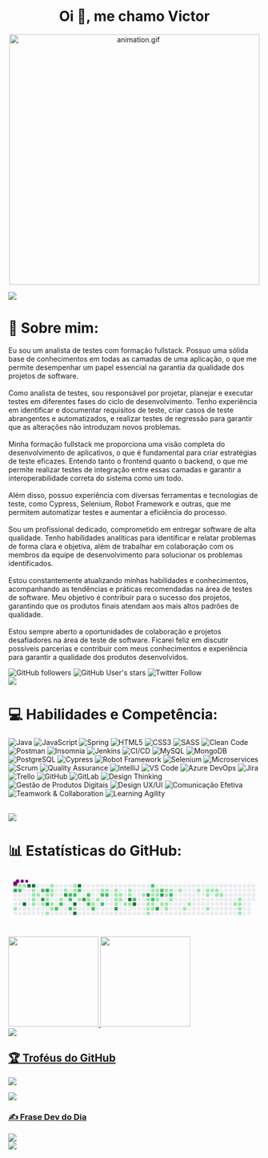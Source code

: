 <h1 align="center">Oi 👋, me chamo Victor</h1>
<p align="center"><img src="animation.gif" width="500" alt="animation.gif"></p>
<img src="https://user-images.githubusercontent.com/73097560/115834477-dbab4500-a447-11eb-908a-139a6edaec5c.gif">             

# 💫 Sobre mim:
Eu sou um analista de testes com formação fullstack. Possuo uma sólida base de conhecimentos em todas as camadas de uma aplicação, o que me permite desempenhar um papel essencial na garantia da qualidade dos projetos de software.
<br><br>
Como analista de testes, sou responsável por projetar, planejar e executar testes em diferentes fases do ciclo de desenvolvimento. Tenho experiência em identificar e documentar requisitos de teste, criar casos de teste abrangentes e automatizados, e realizar testes de regressão para garantir que as alterações não introduzam novos problemas.
<br><br>
Minha formação fullstack me proporciona uma visão completa do desenvolvimento de aplicativos, o que é fundamental para criar estratégias de teste eficazes. Entendo tanto o frontend quanto o backend, o que me permite realizar testes de integração entre essas camadas e garantir a interoperabilidade correta do sistema como um todo.
<br><br>
Além disso, possuo experiência com diversas ferramentas e tecnologias de teste, como Cypress, Selenium, Robot Framework e outras, que me permitem automatizar testes e aumentar a eficiência do processo.
<br><br>
Sou um profissional dedicado, comprometido em entregar software de alta qualidade. Tenho habilidades analíticas para identificar e relatar problemas de forma clara e objetiva, além de trabalhar em colaboração com os membros da equipe de desenvolvimento para solucionar os problemas identificados.
<br><br>
Estou constantemente atualizando minhas habilidades e conhecimentos, acompanhando as tendências e práticas recomendadas na área de testes de software. Meu objetivo é contribuir para o sucesso dos projetos, garantindo que os produtos finais atendam aos mais altos padrões de qualidade.
<br><br>
Estou sempre aberto a oportunidades de colaboração e projetos desafiadores na área de teste de software. Ficarei feliz em discutir possíveis parcerias e contribuir com meus conhecimentos e experiência para garantir a qualidade dos produtos desenvolvidos.

<div>
  <img alt="GitHub followers" src="https://img.shields.io/github/followers/leaovictor">
  <img alt="GitHub User's stars" src="https://img.shields.io/github/stars/leaovictor">
  <img alt="Twitter Follow" src="https://img.shields.io/twitter/follow/victorleaoreal">
</div>




<img src="https://user-images.githubusercontent.com/73097560/115834477-dbab4500-a447-11eb-908a-139a6edaec5c.gif">

# 💻 Habilidades e Competência:
![Java](https://img.shields.io/badge/Java-Programming_Language-007396.svg?style=for-the-badge&logo=java&logoColor=white)
![JavaScript](https://img.shields.io/badge/JavaScript-Programming_Language-F7DF1E.svg?style=for-the-badge&logo=javascript&logoColor=white)
![Spring](https://img.shields.io/badge/Spring-Framework-6DB33F.svg?style=for-the-badge&logo=spring&logoColor=white)
![HTML5](https://img.shields.io/badge/HTML5-Markup-FF4500.svg?style=for-the-badge&logo=html5&logoColor=white)
![CSS3](https://img.shields.io/badge/CSS3-Stylesheet-1572B6.svg?style=for-the-badge&logo=css3&logoColor=white)
![SASS](https://img.shields.io/badge/SASS-CSS_Preprocessor-CD6799.svg?style=for-the-badge&logo=sass&logoColor=white)
![Clean Code](https://img.shields.io/badge/Clean_Code-Principles-008000.svg?style=for-the-badge)
![Postman](https://img.shields.io/badge/Postman-API_Development-FF6C37.svg?style=for-the-badge&logo=postman&logoColor=white)
![Insomnia](https://img.shields.io/badge/Insomnia-API_Development-5849BE.svg?style=for-the-badge&logo=insomnia&logoColor=white)
![Jenkins](https://img.shields.io/badge/Jenkins-Automation-CB1F3F.svg?style=for-the-badge&logo=jenkins&logoColor=white)
![CI/CD](https://img.shields.io/badge/CI_CD-Continuous_Integration_Delivery-555555.svg?style=for-the-badge)
![MySQL](https://img.shields.io/badge/MySQL-Database-4479A1.svg?style=for-the-badge&logo=mysql&logoColor=white)
![MongoDB](https://img.shields.io/badge/MongoDB-NoSQL_Database-47A248.svg?style=for-the-badge&logo=mongodb&logoColor=white)
![PostgreSQL](https://img.shields.io/badge/PostgreSQL-Database-336791.svg?style=for-the-badge&logo=postgresql&logoColor=white)
![Cypress](https://img.shields.io/badge/Cypress-Testing-058a5e.svg?style=for-the-badge&logo=cypress&logoColor=white)
![Robot Framework](https://img.shields.io/badge/Robot_Framework-Automated_Testing-00C853.svg?style=for-the-badge&logo=robot-framework&logoColor=white)
![Selenium](https://img.shields.io/badge/Selenium-Web_Automation-43B02A.svg?style=for-the-badge&logo=selenium&logoColor=white)
![Microservices](https://img.shields.io/badge/Microservices-Architecture-FF6F00.svg?style=for-the-badge&logo=microservices&logoColor=white)
![Scrum](https://img.shields.io/badge/Scrum-Agile_Methodology-5849BE.svg?style=for-the-badge&logo=scrum&logoColor=white)
![Quality Assurance](https://img.shields.io/badge/Quality_Assurance-Testing-6D86B1.svg?style=for-the-badge&logo=quality-assurance&logoColor=white)
![IntelliJ](https://img.shields.io/badge/IntelliJ-IDE-000000.svg?style=for-the-badge&logo=intellij-idea&logoColor=white) 
![VS Code](https://img.shields.io/badge/VS_Code-IDE-007ACC.svg?style=for-the-badge&logo=visual-studio-code&logoColor=white)
![Azure DevOps](https://img.shields.io/badge/Azure_DevOps-Workflow-0078D7.svg?style=for-the-badge&logo=azure-devops&logoColor=white)
![Jira](https://img.shields.io/badge/Jira-Project_Management-0052CC.svg?style=for-the-badge&logo=jira&logoColor=white)
![Trello](https://img.shields.io/badge/Trello-Project_Management-0079BF.svg?style=for-the-badge&logo=trello&logoColor=white)
![GitHub](https://img.shields.io/badge/GitHub-Code_Repository-181717.svg?style=for-the-badge&logo=github&logoColor=white)
![GitLab](https://img.shields.io/badge/GitLab-Code_Repository-FCA121.svg?style=for-the-badge&logo=gitlab&logoColor=white)
![Design Thinking](https://img.shields.io/badge/Design_Thinking-Innovation-DD1C1A.svg?style=for-the-badge)
![Gestão de Produtos Digitais](https://img.shields.io/badge/Gestão_de_Produtos_Digitais-Product_Management-2C6CC4.svg?style=for-the-badge)
![Design UX/UI](https://img.shields.io/badge/Design_UX%2FUI-User_Experience-FF4088.svg?style=for-the-badge)
![Comunicação Efetiva](https://img.shields.io/badge/Comunicação_Efetiva-Effective_Communication-4AB197.svg?style=for-the-badge)
![Teamwork & Collaboration](https://img.shields.io/badge/Teamwork_%26_Collaboration-Collaborative_Work-FF9F00.svg?style=for-the-badge)
![Learning Agility](https://img.shields.io/badge/Learning_Agility-Continuous_Learning-00C9A7.svg?style=for-the-badge)


<br>
<img src="https://user-images.githubusercontent.com/73097560/115834477-dbab4500-a447-11eb-908a-139a6edaec5c.gif">

# 📊 Estatísticas do GitHub:
<svg viewBox="-16 -32 880 192" width="880" height="192" xmlns="http://www.w3.org/2000/svg"><desc>Generated with https://github.com/Platane/snk</desc><style>@keyframes c0{.21%{fill:var(--c1)}.23%,to{fill:var(--ce)}}@keyframes c1{76.5%{fill:var(--c3)}76.52%,to{fill:var(--ce)}}@keyframes c2{10.73%{fill:var(--c1)}10.75%,to{fill:var(--ce)}}@keyframes c3{.44%{fill:var(--c1)}.46%,to{fill:var(--ce)}}@keyframes c4{76.28%{fill:var(--c2)}76.3%,to{fill:var(--ce)}}@keyframes c5{.66%{fill:var(--c1)}.68%,to{fill:var(--ce)}}@keyframes c6{97.75%{fill:var(--c4)}97.77%,to{fill:var(--ce)}}@keyframes c7{96.63%{fill:var(--c4)}96.65%,to{fill:var(--ce)}}@keyframes c8{96.41%{fill:var(--c4)}96.43%,to{fill:var(--ce)}}@keyframes c9{1.33%{fill:var(--c1)}1.35%,to{fill:var(--ce)}}@keyframes ca{1.56%{fill:var(--c1)}1.58%,to{fill:var(--ce)}}@keyframes cb{9.39%{fill:var(--c1)}9.41%,to{fill:var(--ce)}}@keyframes cc{9.16%{fill:var(--c1)}9.18%,to{fill:var(--ce)}}@keyframes cd{1.78%{fill:var(--c1)}1.8%,to{fill:var(--ce)}}@keyframes ce{75.16%{fill:var(--c2)}75.18%,to{fill:var(--ce)}}@keyframes cf{78.29%{fill:var(--c3)}78.31%,to{fill:var(--ce)}}@keyframes cg{8.71%{fill:var(--c1)}8.73%,to{fill:var(--ce)}}@keyframes ch{79.86%{fill:var(--c3)}79.88%,to{fill:var(--ce)}}@keyframes ci{2.23%{fill:var(--c1)}2.25%,to{fill:var(--ce)}}@keyframes cj{6.48%{fill:var(--c1)}6.5%,to{fill:var(--ce)}}@keyframes ck{78.74%{fill:var(--c3)}78.76%,to{fill:var(--ce)}}@keyframes cl{8.04%{fill:var(--c1)}8.06%,to{fill:var(--ce)}}@keyframes cm{2.9%{fill:var(--c1)}2.92%,to{fill:var(--ce)}}@keyframes cn{2.67%{fill:var(--c1)}2.69%,to{fill:var(--ce)}}@keyframes co{2.45%{fill:var(--c1)}2.47%,to{fill:var(--ce)}}@keyframes cp{7.37%{fill:var(--c1)}7.39%,to{fill:var(--ce)}}@keyframes cq{7.6%{fill:var(--c1)}7.62%,to{fill:var(--ce)}}@keyframes cr{73.59%{fill:var(--c2)}73.61%,to{fill:var(--ce)}}@keyframes cs{5.81%{fill:var(--c1)}5.83%,to{fill:var(--ce)}}@keyframes ct{73.14%{fill:var(--c2)}73.16%,to{fill:var(--ce)}}@keyframes cu{3.79%{fill:var(--c1)}3.81%,to{fill:var(--ce)}}@keyframes cv{80.97%{fill:var(--c3)}80.99%,to{fill:var(--ce)}}@keyframes cw{58.83%{fill:var(--c2)}58.85%,to{fill:var(--ce)}}@keyframes cx{58.6%{fill:var(--c2)}58.62%,to{fill:var(--ce)}}@keyframes cy{58.16%{fill:var(--c2)}58.18%,to{fill:var(--ce)}}@keyframes cz{4.46%{fill:var(--c1)}4.48%,to{fill:var(--ce)}}@keyframes c10{4.24%{fill:var(--c1)}4.26%,to{fill:var(--ce)}}@keyframes c11{59.05%{fill:var(--c2)}59.07%,to{fill:var(--ce)}}@keyframes c12{92.16%{fill:var(--c4)}92.18%,to{fill:var(--ce)}}@keyframes c13{57.93%{fill:var(--c1)}57.95%,to{fill:var(--ce)}}@keyframes c14{92.61%{fill:var(--c4)}92.63%,to{fill:var(--ce)}}@keyframes c15{94.17%{fill:var(--c4)}94.19%,to{fill:var(--ce)}}@keyframes c16{59.5%{fill:var(--c2)}59.52%,to{fill:var(--ce)}}@keyframes c17{15.2%{fill:var(--c1)}15.22%,to{fill:var(--ce)}}@keyframes c18{82.09%{fill:var(--c3)}82.11%,to{fill:var(--ce)}}@keyframes c19{56.59%{fill:var(--c2)}56.61%,to{fill:var(--ce)}}@keyframes c1a{56.37%{fill:var(--c1)}56.39%,to{fill:var(--ce)}}@keyframes c1b{60.62%{fill:var(--c2)}60.64%,to{fill:var(--ce)}}@keyframes c1c{39.81%{fill:var(--c1)}39.83%,to{fill:var(--ce)}}@keyframes c1d{61.06%{fill:var(--c2)}61.08%,to{fill:var(--ce)}}@keyframes c1e{39.36%{fill:var(--c1)}39.38%,to{fill:var(--ce)}}@keyframes c1f{16.77%{fill:var(--c1)}16.79%,to{fill:var(--ce)}}@keyframes c1g{62.18%{fill:var(--c2)}62.2%,to{fill:var(--ce)}}@keyframes c1h{61.73%{fill:var(--c2)}61.75%,to{fill:var(--ce)}}@keyframes c1i{16.99%{fill:var(--c1)}17.01%,to{fill:var(--ce)}}@keyframes c1j{62.41%{fill:var(--c2)}62.43%,to{fill:var(--ce)}}@keyframes c1k{17.44%{fill:var(--c1)}17.46%,to{fill:var(--ce)}}@keyframes c1l{17.66%{fill:var(--c1)}17.68%,to{fill:var(--ce)}}@keyframes c1m{18.33%{fill:var(--c1)}18.35%,to{fill:var(--ce)}}@keyframes c1n{18.56%{fill:var(--c1)}18.58%,to{fill:var(--ce)}}@keyframes c1o{84.11%{fill:var(--c3)}84.13%,to{fill:var(--ce)}}@keyframes c1p{17.89%{fill:var(--c1)}17.91%,to{fill:var(--ce)}}@keyframes c1q{18.11%{fill:var(--c1)}18.13%,to{fill:var(--ce)}}@keyframes c1r{19.01%{fill:var(--c1)}19.03%,to{fill:var(--ce)}}@keyframes c1s{34.22%{fill:var(--c1)}34.24%,to{fill:var(--ce)}}@keyframes c1t{33.99%{fill:var(--c1)}34.01%,to{fill:var(--ce)}}@keyframes c1u{88.8%{fill:var(--c4)}88.82%,to{fill:var(--ce)}}@keyframes c1v{19.23%{fill:var(--c1)}19.25%,to{fill:var(--ce)}}@keyframes c1w{63.97%{fill:var(--c2)}63.99%,to{fill:var(--ce)}}@keyframes c1x{89.25%{fill:var(--c4)}89.27%,to{fill:var(--ce)}}@keyframes c1y{33.32%{fill:var(--c1)}33.34%,to{fill:var(--ce)}}@keyframes c1z{87.69%{fill:var(--c3)}87.71%,to{fill:var(--ce)}}@keyframes c20{32.88%{fill:var(--c1)}32.9%,to{fill:var(--ce)}}@keyframes c21{32.65%{fill:var(--c1)}32.67%,to{fill:var(--ce)}}@keyframes c22{20.35%{fill:var(--c1)}20.37%,to{fill:var(--ce)}}@keyframes c23{36.23%{fill:var(--c1)}36.25%,to{fill:var(--ce)}}@keyframes c24{65.54%{fill:var(--c2)}65.56%,to{fill:var(--ce)}}@keyframes c25{31.31%{fill:var(--c1)}31.33%,to{fill:var(--ce)}}@keyframes c26{31.53%{fill:var(--c1)}31.55%,to{fill:var(--ce)}}@keyframes c27{64.87%{fill:var(--c2)}64.89%,to{fill:var(--ce)}}@keyframes c28{20.8%{fill:var(--c1)}20.82%,to{fill:var(--ce)}}@keyframes c29{20.57%{fill:var(--c1)}20.59%,to{fill:var(--ce)}}@keyframes c2a{31.09%{fill:var(--c1)}31.11%,to{fill:var(--ce)}}@keyframes c2b{30.86%{fill:var(--c1)}30.88%,to{fill:var(--ce)}}@keyframes c2c{30.64%{fill:var(--c1)}30.66%,to{fill:var(--ce)}}@keyframes c2d{86.12%{fill:var(--c3)}86.14%,to{fill:var(--ce)}}@keyframes c2e{66.21%{fill:var(--c2)}66.23%,to{fill:var(--ce)}}@keyframes c2f{87.01%{fill:var(--c3)}87.03%,to{fill:var(--ce)}}@keyframes c2g{21.24%{fill:var(--c1)}21.26%,to{fill:var(--ce)}}@keyframes c2h{29.74%{fill:var(--c1)}29.76%,to{fill:var(--ce)}}@keyframes c2i{29.97%{fill:var(--c1)}29.99%,to{fill:var(--ce)}}@keyframes c2j{21.47%{fill:var(--c1)}21.49%,to{fill:var(--ce)}}@keyframes c2k{22.59%{fill:var(--c1)}22.61%,to{fill:var(--ce)}}@keyframes c2l{29.52%{fill:var(--c1)}29.54%,to{fill:var(--ce)}}@keyframes c2m{66.88%{fill:var(--c2)}66.9%,to{fill:var(--ce)}}@keyframes c2n{21.91%{fill:var(--c1)}21.93%,to{fill:var(--ce)}}@keyframes c2o{29.07%{fill:var(--c1)}29.09%,to{fill:var(--ce)}}@keyframes c2p{23.48%{fill:var(--c1)}23.5%,to{fill:var(--ce)}}@keyframes c2q{23.93%{fill:var(--c1)}23.95%,to{fill:var(--ce)}}@keyframes c2r{28.18%{fill:var(--c1)}28.2%,to{fill:var(--ce)}}@keyframes c2s{27.28%{fill:var(--c1)}27.3%,to{fill:var(--ce)}}@keyframes c2t{27.51%{fill:var(--c1)}27.53%,to{fill:var(--ce)}}@keyframes c2u{25.05%{fill:var(--c1)}25.07%,to{fill:var(--ce)}}@keyframes c2v{27.06%{fill:var(--c1)}27.08%,to{fill:var(--ce)}}@keyframes c2w{26.84%{fill:var(--c1)}26.86%,to{fill:var(--ce)}}@keyframes c2x{26.16%{fill:var(--c1)}26.18%,to{fill:var(--ce)}}@keyframes c2y{26.39%{fill:var(--c1)}26.41%,to{fill:var(--ce)}}@keyframes c2z{48.54%{fill:var(--c1)}48.56%,to{fill:var(--ce)}}@keyframes c30{48.09%{fill:var(--c1)}48.11%,to{fill:var(--ce)}}@keyframes c31{47.86%{fill:var(--c1)}47.88%,to{fill:var(--ce)}}@keyframes c32{47.64%{fill:var(--c1)}47.66%,to{fill:var(--ce)}}@keyframes c33{47.42%{fill:var(--c1)}47.44%,to{fill:var(--ce)}}@keyframes u0{.21%{transform:scale(0,1)}.23%,.44%{transform:scale(.01,1)}.46%,.66%{transform:scale(.03,1)}.68%,1.33%{transform:scale(.04,1)}1.35%,1.56%{transform:scale(.05,1)}1.58%,1.78%{transform:scale(.07,1)}1.8%,2.23%{transform:scale(.08,1)}2.25%,2.45%{transform:scale(.1,1)}2.47%,2.67%{transform:scale(.11,1)}2.69%,2.9%{transform:scale(.12,1)}2.92%,3.79%{transform:scale(.14,1)}3.81%,4.24%{transform:scale(.15,1)}4.26%,4.46%{transform:scale(.16,1)}4.48%,5.81%{transform:scale(.18,1)}5.83%,6.48%{transform:scale(.19,1)}6.5%,7.37%{transform:scale(.21,1)}7.39%,7.6%{transform:scale(.22,1)}7.62%,8.04%{transform:scale(.23,1)}8.06%,8.71%{transform:scale(.25,1)}8.73%,9.16%{transform:scale(.26,1)}9.18%,9.39%{transform:scale(.27,1)}10.73%,9.41%{transform:scale(.29,1)}10.75%,15.2%{transform:scale(.3,1)}15.22%,16.77%{transform:scale(.32,1)}16.79%,16.99%{transform:scale(.33,1)}17.01%,17.44%{transform:scale(.34,1)}17.46%,17.66%{transform:scale(.36,1)}17.68%,17.89%{transform:scale(.37,1)}17.91%,18.11%{transform:scale(.38,1)}18.13%,18.33%{transform:scale(.4,1)}18.35%,18.56%{transform:scale(.41,1)}18.58%,19.01%{transform:scale(.42,1)}19.03%,19.23%{transform:scale(.44,1)}19.25%,20.35%{transform:scale(.45,1)}20.37%,20.57%{transform:scale(.47,1)}20.59%,20.8%{transform:scale(.48,1)}20.82%,21.24%{transform:scale(.49,1)}21.26%,21.47%{transform:scale(.51,1)}21.49%,21.91%{transform:scale(.52,1)}21.93%,22.59%{transform:scale(.53,1)}22.61%,23.48%{transform:scale(.55,1)}23.5%,23.93%{transform:scale(.56,1)}23.95%,25.05%{transform:scale(.58,1)}25.07%,26.16%{transform:scale(.59,1)}26.18%,26.39%{transform:scale(.6,1)}26.41%,26.84%{transform:scale(.62,1)}26.86%,27.06%{transform:scale(.63,1)}27.08%,27.28%{transform:scale(.64,1)}27.3%,27.51%{transform:scale(.66,1)}27.53%,28.18%{transform:scale(.67,1)}28.2%,29.07%{transform:scale(.68,1)}29.09%,29.52%{transform:scale(.7,1)}29.54%,29.74%{transform:scale(.71,1)}29.76%,29.97%{transform:scale(.73,1)}29.99%,30.64%{transform:scale(.74,1)}30.66%,30.86%{transform:scale(.75,1)}30.88%,31.09%{transform:scale(.77,1)}31.11%,31.31%{transform:scale(.78,1)}31.33%,31.53%{transform:scale(.79,1)}31.55%,32.65%{transform:scale(.81,1)}32.67%,32.88%{transform:scale(.82,1)}32.9%,33.32%{transform:scale(.84,1)}33.34%,33.99%{transform:scale(.85,1)}34.01%,34.22%{transform:scale(.86,1)}34.24%,36.23%{transform:scale(.88,1)}36.25%,39.36%{transform:scale(.89,1)}39.38%,39.81%{transform:scale(.9,1)}39.83%,47.42%{transform:scale(.92,1)}47.44%,47.64%{transform:scale(.93,1)}47.66%,47.86%{transform:scale(.95,1)}47.88%,48.09%{transform:scale(.96,1)}48.11%,48.54%{transform:scale(.97,1)}48.56%,56.37%{transform:scale(.99,1)}56.39%,to{transform:scale(1,1)}}@keyframes u1{56.59%{transform:scale(0,1)}56.61%,to{transform:scale(1,1)}}@keyframes u2{57.93%{transform:scale(0,1)}57.95%,to{transform:scale(1,1)}}@keyframes u3{58.16%{transform:scale(0,1)}58.18%,58.6%{transform:scale(.05,1)}58.62%,58.83%{transform:scale(.11,1)}58.85%,59.05%{transform:scale(.16,1)}59.07%,59.5%{transform:scale(.21,1)}59.52%,60.62%{transform:scale(.26,1)}60.64%,61.06%{transform:scale(.32,1)}61.08%,61.73%{transform:scale(.37,1)}61.75%,62.18%{transform:scale(.42,1)}62.2%,62.41%{transform:scale(.47,1)}62.43%,63.97%{transform:scale(.53,1)}63.99%,64.87%{transform:scale(.58,1)}64.89%,65.54%{transform:scale(.63,1)}65.56%,66.21%{transform:scale(.68,1)}66.23%,66.88%{transform:scale(.74,1)}66.9%,73.14%{transform:scale(.79,1)}73.16%,73.59%{transform:scale(.84,1)}73.61%,75.16%{transform:scale(.89,1)}75.18%,76.28%{transform:scale(.95,1)}76.3%,to{transform:scale(1,1)}}@keyframes u4{76.5%{transform:scale(0,1)}76.52%,78.29%{transform:scale(.1,1)}78.31%,78.74%{transform:scale(.2,1)}78.76%,79.86%{transform:scale(.3,1)}79.88%,80.97%{transform:scale(.4,1)}80.99%,82.09%{transform:scale(.5,1)}82.11%,84.11%{transform:scale(.6,1)}84.13%,86.12%{transform:scale(.7,1)}86.14%,87.01%{transform:scale(.8,1)}87.03%,87.69%{transform:scale(.9,1)}87.71%,to{transform:scale(1,1)}}@keyframes u5{88.8%{transform:scale(0,1)}88.82%,89.25%{transform:scale(.13,1)}89.27%,92.16%{transform:scale(.25,1)}92.18%,92.61%{transform:scale(.38,1)}92.63%,94.17%{transform:scale(.5,1)}94.19%,96.41%{transform:scale(.63,1)}96.43%,96.63%{transform:scale(.75,1)}96.65%,97.75%{transform:scale(.88,1)}97.77%,to{transform:scale(1,1)}}@keyframes s0{0%,99.78%{transform:translate(0,-16px)}.22%{transform:translate(0,0)}.67%,96.87%{transform:translate(32px,0)}.89%{transform:translate(32px,16px)}1.34%{transform:translate(64px,16px)}1.57%{transform:translate(64px,32px)}2.46%,6.94%,74.5%{transform:translate(128px,32px)}2.91%{transform:translate(128px,0)}3.58%{transform:translate(176px,0)}3.8%{transform:translate(176px,16px)}4.25%{transform:translate(208px,16px)}4.47%{transform:translate(208px,0)}5.15%{transform:translate(160px,0)}5.82%{transform:translate(160px,48px)}6.49%,78.52%{transform:translate(112px,48px)}6.71%,80.09%{transform:translate(112px,32px)}12.53%,7.61%,73.83%{transform:translate(128px,80px)}7.83%{transform:translate(112px,80px)}8.05%{transform:translate(112px,96px)}8.28%{transform:translate(96px,96px)}8.72%{transform:translate(96px,64px)}9.17%{transform:translate(64px,64px)}9.4%{transform:translate(64px,48px)}10.29%{transform:translate(0,48px)}10.74%{transform:translate(0,80px)}12.75%{transform:translate(128px,96px)}13.65%{transform:translate(192px,96px)}13.87%{transform:translate(192px,112px)}14.32%{transform:translate(224px,112px)}15.44%,57.05%,59.28%{transform:translate(224px,32px)}15.66%,81.88%{transform:translate(240px,32px)}15.88%{transform:translate(240px,16px)}17.45%{transform:translate(352px,16px)}17.67%{transform:translate(352px,32px)}17.9%{transform:translate(368px,32px)}18.12%{transform:translate(368px,48px)}18.34%,83.67%{transform:translate(352px,48px)}18.57%{transform:translate(352px,64px)}19.24%,37.58%{transform:translate(400px,64px)}19.46%,37.36%{transform:translate(400px,80px)}20.58%{transform:translate(480px,80px)}20.81%{transform:translate(480px,64px)}21.48%,22.37%{transform:translate(528px,64px)}21.7%,30.2%{transform:translate(528px,48px)}21.92%{transform:translate(544px,48px)}22.15%{transform:translate(544px,64px)}22.6%{transform:translate(528px,80px)}23.71%{transform:translate(608px,80px)}23.94%{transform:translate(608px,64px)}24.83%{transform:translate(672px,64px)}25.06%{transform:translate(672px,80px)}25.5%{transform:translate(704px,80px)}26.17%{transform:translate(704px,32px)}26.4%{transform:translate(720px,32px)}26.62%{transform:translate(720px,16px)}27.29%{transform:translate(672px,16px)}27.52%{transform:translate(672px,32px)}27.74%{transform:translate(656px,32px)}27.96%{transform:translate(656px,16px)}29.75%,67.34%{transform:translate(528px,16px)}30.65%{transform:translate(496px,48px)}31.1%{transform:translate(496px,16px)}31.32%{transform:translate(480px,16px)}31.54%{transform:translate(480px,32px)}31.77%{transform:translate(496px,32px)}32.21%{transform:translate(496px,64px)}32.66%{transform:translate(464px,64px)}32.89%,35.57%{transform:translate(464px,48px)}33.11%,35.35%{transform:translate(448px,48px)}33.33%{transform:translate(448px,32px)}34%,88.59%{transform:translate(400px,32px)}34.23%{transform:translate(400px,16px)}34.9%{transform:translate(448px,16px)}36.24%{transform:translate(464px,96px)}36.47%{transform:translate(448px,96px)}36.69%,53.24%{transform:translate(448px,80px)}37.81%{transform:translate(384px,64px)}38.03%{transform:translate(384px,48px)}39.6%{transform:translate(272px,48px)}39.82%,60.85%{transform:translate(272px,64px)}40.04%{transform:translate(288px,64px)}40.27%{transform:translate(288px,80px)}40.94%{transform:translate(336px,80px)}41.16%{transform:translate(336px,96px)}47.43%{transform:translate(784px,96px)}48.1%{transform:translate(784px,48px)}48.32%{transform:translate(768px,48px)}48.55%{transform:translate(768px,64px)}53.02%{transform:translate(448px,64px)}54.36%{transform:translate(368px,80px)}54.59%{transform:translate(368px,64px)}55.26%{transform:translate(320px,64px)}55.48%{transform:translate(320px,48px)}56.38%{transform:translate(256px,48px)}56.6%{transform:translate(256px,32px)}57.72%{transform:translate(224px,80px)}58.17%{transform:translate(192px,80px)}58.84%{transform:translate(192px,32px)}59.51%{transform:translate(224px,16px)}59.96%{transform:translate(256px,16px)}60.63%{transform:translate(256px,64px)}61.07%{transform:translate(272px,80px)}61.52%{transform:translate(304px,80px)}62.19%{transform:translate(304px,32px)}63.76%{transform:translate(416px,32px)}63.98%,89.04%{transform:translate(416px,48px)}64.88%{transform:translate(480px,48px)}65.55%{transform:translate(480px,0)}66%{transform:translate(512px,0)}66.22%{transform:translate(512px,16px)}66.67%{transform:translate(544px,16px)}66.89%{transform:translate(544px,32px)}67.11%{transform:translate(528px,32px)}72.48%{transform:translate(160px,16px)}73.15%{transform:translate(160px,64px)}73.38%{transform:translate(144px,64px)}73.6%{transform:translate(144px,80px)}74.94%,78.08%{transform:translate(96px,32px)}75.17%{transform:translate(96px,16px)}76.51%{transform:translate(0,16px)}76.73%{transform:translate(0,32px)}78.3%{transform:translate(96px,48px)}78.75%{transform:translate(112px,64px)}78.97%{transform:translate(128px,64px)}79.64%{transform:translate(128px,16px)}79.87%{transform:translate(112px,16px)}82.1%{transform:translate(240px,48px)}84.12%{transform:translate(352px,80px)}86.35%{transform:translate(512px,80px)}87.02%{transform:translate(512px,32px)}88.81%{transform:translate(400px,48px)}89.26%{transform:translate(416px,64px)}92.17%{transform:translate(208px,64px)}92.62%{transform:translate(208px,96px)}92.84%{transform:translate(224px,96px)}94.18%{transform:translate(224px,0)}97.76%{transform:translate(32px,64px)}97.99%{transform:translate(48px,64px)}99.11%{transform:translate(48px,-16px)}}@keyframes s1{0%,99.78%{transform:translate(16px,-16px)}.22%{transform:translate(0,-16px)}.45%{transform:translate(0,0)}.89%,97.09%{transform:translate(32px,0)}1.12%{transform:translate(32px,16px)}1.57%{transform:translate(64px,16px)}1.79%{transform:translate(64px,32px)}2.68%,7.16%,74.72%{transform:translate(128px,32px)}3.13%{transform:translate(128px,0)}3.8%{transform:translate(176px,0)}4.03%{transform:translate(176px,16px)}4.47%{transform:translate(208px,16px)}4.7%{transform:translate(208px,0)}5.37%{transform:translate(160px,0)}6.04%{transform:translate(160px,48px)}6.71%,78.75%{transform:translate(112px,48px)}6.94%,80.31%{transform:translate(112px,32px)}12.75%,7.83%,74.05%{transform:translate(128px,80px)}8.05%{transform:translate(112px,80px)}8.28%{transform:translate(112px,96px)}8.5%{transform:translate(96px,96px)}8.95%{transform:translate(96px,64px)}9.4%{transform:translate(64px,64px)}9.62%{transform:translate(64px,48px)}10.51%{transform:translate(0,48px)}10.96%{transform:translate(0,80px)}12.98%{transform:translate(128px,96px)}13.87%{transform:translate(192px,96px)}14.09%{transform:translate(192px,112px)}14.54%{transform:translate(224px,112px)}15.66%,57.27%,59.51%{transform:translate(224px,32px)}15.88%,82.1%{transform:translate(240px,32px)}16.11%{transform:translate(240px,16px)}17.67%{transform:translate(352px,16px)}17.9%{transform:translate(352px,32px)}18.12%{transform:translate(368px,32px)}18.34%{transform:translate(368px,48px)}18.57%,83.89%{transform:translate(352px,48px)}18.79%{transform:translate(352px,64px)}19.46%,37.81%{transform:translate(400px,64px)}19.69%,37.58%{transform:translate(400px,80px)}20.81%{transform:translate(480px,80px)}21.03%{transform:translate(480px,64px)}21.7%,22.6%{transform:translate(528px,64px)}21.92%,30.43%{transform:translate(528px,48px)}22.15%{transform:translate(544px,48px)}22.37%{transform:translate(544px,64px)}22.82%{transform:translate(528px,80px)}23.94%{transform:translate(608px,80px)}24.16%{transform:translate(608px,64px)}25.06%{transform:translate(672px,64px)}25.28%{transform:translate(672px,80px)}25.73%{transform:translate(704px,80px)}26.4%{transform:translate(704px,32px)}26.62%{transform:translate(720px,32px)}26.85%{transform:translate(720px,16px)}27.52%{transform:translate(672px,16px)}27.74%{transform:translate(672px,32px)}27.96%{transform:translate(656px,32px)}28.19%{transform:translate(656px,16px)}29.98%,67.56%{transform:translate(528px,16px)}30.87%{transform:translate(496px,48px)}31.32%{transform:translate(496px,16px)}31.54%{transform:translate(480px,16px)}31.77%{transform:translate(480px,32px)}31.99%{transform:translate(496px,32px)}32.44%{transform:translate(496px,64px)}32.89%{transform:translate(464px,64px)}33.11%,35.79%{transform:translate(464px,48px)}33.33%,35.57%{transform:translate(448px,48px)}33.56%{transform:translate(448px,32px)}34.23%,88.81%{transform:translate(400px,32px)}34.45%{transform:translate(400px,16px)}35.12%{transform:translate(448px,16px)}36.47%{transform:translate(464px,96px)}36.69%{transform:translate(448px,96px)}36.91%,53.47%{transform:translate(448px,80px)}38.03%{transform:translate(384px,64px)}38.26%{transform:translate(384px,48px)}39.82%{transform:translate(272px,48px)}40.04%,61.07%{transform:translate(272px,64px)}40.27%{transform:translate(288px,64px)}40.49%{transform:translate(288px,80px)}41.16%{transform:translate(336px,80px)}41.39%{transform:translate(336px,96px)}47.65%{transform:translate(784px,96px)}48.32%{transform:translate(784px,48px)}48.55%{transform:translate(768px,48px)}48.77%{transform:translate(768px,64px)}53.24%{transform:translate(448px,64px)}54.59%{transform:translate(368px,80px)}54.81%{transform:translate(368px,64px)}55.48%{transform:translate(320px,64px)}55.7%{transform:translate(320px,48px)}56.6%{transform:translate(256px,48px)}56.82%{transform:translate(256px,32px)}57.94%{transform:translate(224px,80px)}58.39%{transform:translate(192px,80px)}59.06%{transform:translate(192px,32px)}59.73%{transform:translate(224px,16px)}60.18%{transform:translate(256px,16px)}60.85%{transform:translate(256px,64px)}61.3%{transform:translate(272px,80px)}61.74%{transform:translate(304px,80px)}62.42%{transform:translate(304px,32px)}63.98%{transform:translate(416px,32px)}64.21%,89.26%{transform:translate(416px,48px)}65.1%{transform:translate(480px,48px)}65.77%{transform:translate(480px,0)}66.22%{transform:translate(512px,0)}66.44%{transform:translate(512px,16px)}66.89%{transform:translate(544px,16px)}67.11%{transform:translate(544px,32px)}67.34%{transform:translate(528px,32px)}72.71%{transform:translate(160px,16px)}73.38%{transform:translate(160px,64px)}73.6%{transform:translate(144px,64px)}73.83%{transform:translate(144px,80px)}75.17%,78.3%{transform:translate(96px,32px)}75.39%{transform:translate(96px,16px)}76.73%{transform:translate(0,16px)}76.96%{transform:translate(0,32px)}78.52%{transform:translate(96px,48px)}78.97%{transform:translate(112px,64px)}79.19%{transform:translate(128px,64px)}79.87%{transform:translate(128px,16px)}80.09%{transform:translate(112px,16px)}82.33%{transform:translate(240px,48px)}84.34%{transform:translate(352px,80px)}86.58%{transform:translate(512px,80px)}87.25%{transform:translate(512px,32px)}89.04%{transform:translate(400px,48px)}89.49%{transform:translate(416px,64px)}92.39%{transform:translate(208px,64px)}92.84%{transform:translate(208px,96px)}93.06%{transform:translate(224px,96px)}94.41%{transform:translate(224px,0)}97.99%{transform:translate(32px,64px)}98.21%{transform:translate(48px,64px)}99.33%{transform:translate(48px,-16px)}}@keyframes s2{0%,99.78%{transform:translate(32px,-16px)}.45%{transform:translate(0,-16px)}.67%{transform:translate(0,0)}1.12%,97.32%{transform:translate(32px,0)}1.34%{transform:translate(32px,16px)}1.79%{transform:translate(64px,16px)}2.01%{transform:translate(64px,32px)}2.91%,7.38%,74.94%{transform:translate(128px,32px)}3.36%{transform:translate(128px,0)}4.03%{transform:translate(176px,0)}4.25%{transform:translate(176px,16px)}4.7%{transform:translate(208px,16px)}4.92%{transform:translate(208px,0)}5.59%{transform:translate(160px,0)}6.26%{transform:translate(160px,48px)}6.94%,78.97%{transform:translate(112px,48px)}7.16%,80.54%{transform:translate(112px,32px)}12.98%,74.27%,8.05%{transform:translate(128px,80px)}8.28%{transform:translate(112px,80px)}8.5%{transform:translate(112px,96px)}8.72%{transform:translate(96px,96px)}9.17%{transform:translate(96px,64px)}9.62%{transform:translate(64px,64px)}9.84%{transform:translate(64px,48px)}10.74%{transform:translate(0,48px)}11.19%{transform:translate(0,80px)}13.2%{transform:translate(128px,96px)}14.09%{transform:translate(192px,96px)}14.32%{transform:translate(192px,112px)}14.77%{transform:translate(224px,112px)}15.88%,57.49%,59.73%{transform:translate(224px,32px)}16.11%,82.33%{transform:translate(240px,32px)}16.33%{transform:translate(240px,16px)}17.9%{transform:translate(352px,16px)}18.12%{transform:translate(352px,32px)}18.34%{transform:translate(368px,32px)}18.57%{transform:translate(368px,48px)}18.79%,84.12%{transform:translate(352px,48px)}19.02%{transform:translate(352px,64px)}19.69%,38.03%{transform:translate(400px,64px)}19.91%,37.81%{transform:translate(400px,80px)}21.03%{transform:translate(480px,80px)}21.25%{transform:translate(480px,64px)}21.92%,22.82%{transform:translate(528px,64px)}22.15%,30.65%{transform:translate(528px,48px)}22.37%{transform:translate(544px,48px)}22.6%{transform:translate(544px,64px)}23.04%{transform:translate(528px,80px)}24.16%{transform:translate(608px,80px)}24.38%{transform:translate(608px,64px)}25.28%{transform:translate(672px,64px)}25.5%{transform:translate(672px,80px)}25.95%{transform:translate(704px,80px)}26.62%{transform:translate(704px,32px)}26.85%{transform:translate(720px,32px)}27.07%{transform:translate(720px,16px)}27.74%{transform:translate(672px,16px)}27.96%{transform:translate(672px,32px)}28.19%{transform:translate(656px,32px)}28.41%{transform:translate(656px,16px)}30.2%,67.79%{transform:translate(528px,16px)}31.1%{transform:translate(496px,48px)}31.54%{transform:translate(496px,16px)}31.77%{transform:translate(480px,16px)}31.99%{transform:translate(480px,32px)}32.21%{transform:translate(496px,32px)}32.66%{transform:translate(496px,64px)}33.11%{transform:translate(464px,64px)}33.33%,36.02%{transform:translate(464px,48px)}33.56%,35.79%{transform:translate(448px,48px)}33.78%{transform:translate(448px,32px)}34.45%,89.04%{transform:translate(400px,32px)}34.68%{transform:translate(400px,16px)}35.35%{transform:translate(448px,16px)}36.69%{transform:translate(464px,96px)}36.91%{transform:translate(448px,96px)}37.14%,53.69%{transform:translate(448px,80px)}38.26%{transform:translate(384px,64px)}38.48%{transform:translate(384px,48px)}40.04%{transform:translate(272px,48px)}40.27%,61.3%{transform:translate(272px,64px)}40.49%{transform:translate(288px,64px)}40.72%{transform:translate(288px,80px)}41.39%{transform:translate(336px,80px)}41.61%{transform:translate(336px,96px)}47.87%{transform:translate(784px,96px)}48.55%{transform:translate(784px,48px)}48.77%{transform:translate(768px,48px)}48.99%{transform:translate(768px,64px)}53.47%{transform:translate(448px,64px)}54.81%{transform:translate(368px,80px)}55.03%{transform:translate(368px,64px)}55.7%{transform:translate(320px,64px)}55.93%{transform:translate(320px,48px)}56.82%{transform:translate(256px,48px)}57.05%{transform:translate(256px,32px)}58.17%{transform:translate(224px,80px)}58.61%{transform:translate(192px,80px)}59.28%{transform:translate(192px,32px)}59.96%{transform:translate(224px,16px)}60.4%{transform:translate(256px,16px)}61.07%{transform:translate(256px,64px)}61.52%{transform:translate(272px,80px)}61.97%{transform:translate(304px,80px)}62.64%{transform:translate(304px,32px)}64.21%{transform:translate(416px,32px)}64.43%,89.49%{transform:translate(416px,48px)}65.32%{transform:translate(480px,48px)}66%{transform:translate(480px,0)}66.44%{transform:translate(512px,0)}66.67%{transform:translate(512px,16px)}67.11%{transform:translate(544px,16px)}67.34%{transform:translate(544px,32px)}67.56%{transform:translate(528px,32px)}72.93%{transform:translate(160px,16px)}73.6%{transform:translate(160px,64px)}73.83%{transform:translate(144px,64px)}74.05%{transform:translate(144px,80px)}75.39%,78.52%{transform:translate(96px,32px)}75.62%{transform:translate(96px,16px)}76.96%{transform:translate(0,16px)}77.18%{transform:translate(0,32px)}78.75%{transform:translate(96px,48px)}79.19%{transform:translate(112px,64px)}79.42%{transform:translate(128px,64px)}80.09%{transform:translate(128px,16px)}80.31%{transform:translate(112px,16px)}82.55%{transform:translate(240px,48px)}84.56%{transform:translate(352px,80px)}86.8%{transform:translate(512px,80px)}87.47%{transform:translate(512px,32px)}89.26%{transform:translate(400px,48px)}89.71%{transform:translate(416px,64px)}92.62%{transform:translate(208px,64px)}93.06%{transform:translate(208px,96px)}93.29%{transform:translate(224px,96px)}94.63%{transform:translate(224px,0)}98.21%{transform:translate(32px,64px)}98.43%{transform:translate(48px,64px)}99.55%{transform:translate(48px,-16px)}}@keyframes s3{0%,99.78%{transform:translate(48px,-16px)}.67%{transform:translate(0,-16px)}.89%{transform:translate(0,0)}1.34%,97.54%{transform:translate(32px,0)}1.57%{transform:translate(32px,16px)}2.01%{transform:translate(64px,16px)}2.24%{transform:translate(64px,32px)}3.13%,7.61%,75.17%{transform:translate(128px,32px)}3.58%{transform:translate(128px,0)}4.25%{transform:translate(176px,0)}4.47%{transform:translate(176px,16px)}4.92%{transform:translate(208px,16px)}5.15%{transform:translate(208px,0)}5.82%{transform:translate(160px,0)}6.49%{transform:translate(160px,48px)}7.16%,79.19%{transform:translate(112px,48px)}7.38%,80.76%{transform:translate(112px,32px)}13.2%,74.5%,8.28%{transform:translate(128px,80px)}8.5%{transform:translate(112px,80px)}8.72%{transform:translate(112px,96px)}8.95%{transform:translate(96px,96px)}9.4%{transform:translate(96px,64px)}9.84%{transform:translate(64px,64px)}10.07%{transform:translate(64px,48px)}10.96%{transform:translate(0,48px)}11.41%{transform:translate(0,80px)}13.42%{transform:translate(128px,96px)}14.32%{transform:translate(192px,96px)}14.54%{transform:translate(192px,112px)}14.99%{transform:translate(224px,112px)}16.11%,57.72%,59.96%{transform:translate(224px,32px)}16.33%,82.55%{transform:translate(240px,32px)}16.55%{transform:translate(240px,16px)}18.12%{transform:translate(352px,16px)}18.34%{transform:translate(352px,32px)}18.57%{transform:translate(368px,32px)}18.79%{transform:translate(368px,48px)}19.02%,84.34%{transform:translate(352px,48px)}19.24%{transform:translate(352px,64px)}19.91%,38.26%{transform:translate(400px,64px)}20.13%,38.03%{transform:translate(400px,80px)}21.25%{transform:translate(480px,80px)}21.48%{transform:translate(480px,64px)}22.15%,23.04%{transform:translate(528px,64px)}22.37%,30.87%{transform:translate(528px,48px)}22.6%{transform:translate(544px,48px)}22.82%{transform:translate(544px,64px)}23.27%{transform:translate(528px,80px)}24.38%{transform:translate(608px,80px)}24.61%{transform:translate(608px,64px)}25.5%{transform:translate(672px,64px)}25.73%{transform:translate(672px,80px)}26.17%{transform:translate(704px,80px)}26.85%{transform:translate(704px,32px)}27.07%{transform:translate(720px,32px)}27.29%{transform:translate(720px,16px)}27.96%{transform:translate(672px,16px)}28.19%{transform:translate(672px,32px)}28.41%{transform:translate(656px,32px)}28.64%{transform:translate(656px,16px)}30.43%,68.01%{transform:translate(528px,16px)}31.32%{transform:translate(496px,48px)}31.77%{transform:translate(496px,16px)}31.99%{transform:translate(480px,16px)}32.21%{transform:translate(480px,32px)}32.44%{transform:translate(496px,32px)}32.89%{transform:translate(496px,64px)}33.33%{transform:translate(464px,64px)}33.56%,36.24%{transform:translate(464px,48px)}33.78%,36.02%{transform:translate(448px,48px)}34%{transform:translate(448px,32px)}34.68%,89.26%{transform:translate(400px,32px)}34.9%{transform:translate(400px,16px)}35.57%{transform:translate(448px,16px)}36.91%{transform:translate(464px,96px)}37.14%{transform:translate(448px,96px)}37.36%,53.91%{transform:translate(448px,80px)}38.48%{transform:translate(384px,64px)}38.7%{transform:translate(384px,48px)}40.27%{transform:translate(272px,48px)}40.49%,61.52%{transform:translate(272px,64px)}40.72%{transform:translate(288px,64px)}40.94%{transform:translate(288px,80px)}41.61%{transform:translate(336px,80px)}41.83%{transform:translate(336px,96px)}48.1%{transform:translate(784px,96px)}48.77%{transform:translate(784px,48px)}48.99%{transform:translate(768px,48px)}49.22%{transform:translate(768px,64px)}53.69%{transform:translate(448px,64px)}55.03%{transform:translate(368px,80px)}55.26%{transform:translate(368px,64px)}55.93%{transform:translate(320px,64px)}56.15%{transform:translate(320px,48px)}57.05%{transform:translate(256px,48px)}57.27%{transform:translate(256px,32px)}58.39%{transform:translate(224px,80px)}58.84%{transform:translate(192px,80px)}59.51%{transform:translate(192px,32px)}60.18%{transform:translate(224px,16px)}60.63%{transform:translate(256px,16px)}61.3%{transform:translate(256px,64px)}61.74%{transform:translate(272px,80px)}62.19%{transform:translate(304px,80px)}62.86%{transform:translate(304px,32px)}64.43%{transform:translate(416px,32px)}64.65%,89.71%{transform:translate(416px,48px)}65.55%{transform:translate(480px,48px)}66.22%{transform:translate(480px,0)}66.67%{transform:translate(512px,0)}66.89%{transform:translate(512px,16px)}67.34%{transform:translate(544px,16px)}67.56%{transform:translate(544px,32px)}67.79%{transform:translate(528px,32px)}73.15%{transform:translate(160px,16px)}73.83%{transform:translate(160px,64px)}74.05%{transform:translate(144px,64px)}74.27%{transform:translate(144px,80px)}75.62%,78.75%{transform:translate(96px,32px)}75.84%{transform:translate(96px,16px)}77.18%{transform:translate(0,16px)}77.4%{transform:translate(0,32px)}78.97%{transform:translate(96px,48px)}79.42%{transform:translate(112px,64px)}79.64%{transform:translate(128px,64px)}80.31%{transform:translate(128px,16px)}80.54%{transform:translate(112px,16px)}82.77%{transform:translate(240px,48px)}84.79%{transform:translate(352px,80px)}87.02%{transform:translate(512px,80px)}87.7%{transform:translate(512px,32px)}89.49%{transform:translate(400px,48px)}89.93%{transform:translate(416px,64px)}92.84%{transform:translate(208px,64px)}93.29%{transform:translate(208px,96px)}93.51%{transform:translate(224px,96px)}94.85%{transform:translate(224px,0)}98.43%{transform:translate(32px,64px)}98.66%{transform:translate(48px,64px)}}:root{--cb:#1b1f230a;--cs:purple;--ce:#ebedf0;--c0:#ebedf0;--c1:#9be9a8;--c2:#40c463;--c3:#30a14e;--c4:#216e39}@media (prefers-color-scheme:dark){:root{--cb:#1b1f230a;--cs:purple;--ce:#161b22;--c1:#01311f;--c2:#034525;--c3:#0f6d31;--c4:#00c647}}.c{shape-rendering:geometricPrecision;fill:var(--ce);stroke-width:1px;stroke:var(--cb);animation:none 44700ms linear infinite}.c.c0{fill:var(--c1);animation-name:c0}.c.c1{fill:var(--c3);animation-name:c1}.c.c2,.c.c3{fill:var(--c1);animation-name:c2}.c.c3{animation-name:c3}.c.c4{fill:var(--c2);animation-name:c4}.c.c5{fill:var(--c1);animation-name:c5}.c.c6,.c.c7,.c.c8{fill:var(--c4);animation-name:c6}.c.c7,.c.c8{animation-name:c7}.c.c8{animation-name:c8}.c.c9,.c.ca{fill:var(--c1);animation-name:c9}.c.ca{animation-name:ca}.c.cb,.c.cc,.c.cd{fill:var(--c1);animation-name:cb}.c.cc,.c.cd{animation-name:cc}.c.cd{animation-name:cd}.c.ce{fill:var(--c2);animation-name:ce}.c.cf{fill:var(--c3);animation-name:cf}.c.cg{fill:var(--c1);animation-name:cg}.c.ch{fill:var(--c3);animation-name:ch}.c.ci,.c.cj{fill:var(--c1);animation-name:ci}.c.cj{animation-name:cj}.c.ck{fill:var(--c3);animation-name:ck}.c.cl,.c.cm,.c.cn{fill:var(--c1);animation-name:cl}.c.cm,.c.cn{animation-name:cm}.c.cn{animation-name:cn}.c.co,.c.cp,.c.cq{fill:var(--c1);animation-name:co}.c.cp,.c.cq{animation-name:cp}.c.cq{animation-name:cq}.c.cr{fill:var(--c2);animation-name:cr}.c.cs{fill:var(--c1);animation-name:cs}.c.ct{fill:var(--c2);animation-name:ct}.c.cu{fill:var(--c1);animation-name:cu}.c.cv{fill:var(--c3);animation-name:cv}.c.cw,.c.cx,.c.cy{fill:var(--c2);animation-name:cw}.c.cx,.c.cy{animation-name:cx}.c.cy{animation-name:cy}.c.c10,.c.cz{fill:var(--c1);animation-name:cz}.c.c10{animation-name:c10}.c.c11{fill:var(--c2);animation-name:c11}.c.c12{fill:var(--c4);animation-name:c12}.c.c13{fill:var(--c1);animation-name:c13}.c.c14,.c.c15{fill:var(--c4);animation-name:c14}.c.c15{animation-name:c15}.c.c16{fill:var(--c2);animation-name:c16}.c.c17{fill:var(--c1);animation-name:c17}.c.c18{fill:var(--c3);animation-name:c18}.c.c19{fill:var(--c2);animation-name:c19}.c.c1a{fill:var(--c1);animation-name:c1a}.c.c1b{fill:var(--c2);animation-name:c1b}.c.c1c{fill:var(--c1);animation-name:c1c}.c.c1d{fill:var(--c2);animation-name:c1d}.c.c1e,.c.c1f{fill:var(--c1);animation-name:c1e}.c.c1f{animation-name:c1f}.c.c1g,.c.c1h{fill:var(--c2);animation-name:c1g}.c.c1h{animation-name:c1h}.c.c1i{fill:var(--c1);animation-name:c1i}.c.c1j{fill:var(--c2);animation-name:c1j}.c.c1k{fill:var(--c1);animation-name:c1k}.c.c1l,.c.c1m,.c.c1n{fill:var(--c1);animation-name:c1l}.c.c1m,.c.c1n{animation-name:c1m}.c.c1n{animation-name:c1n}.c.c1o{fill:var(--c3);animation-name:c1o}.c.c1p,.c.c1q{fill:var(--c1);animation-name:c1p}.c.c1q{animation-name:c1q}.c.c1r,.c.c1s,.c.c1t{fill:var(--c1);animation-name:c1r}.c.c1s,.c.c1t{animation-name:c1s}.c.c1t{animation-name:c1t}.c.c1u{fill:var(--c4);animation-name:c1u}.c.c1v{fill:var(--c1);animation-name:c1v}.c.c1w{fill:var(--c2);animation-name:c1w}.c.c1x{fill:var(--c4);animation-name:c1x}.c.c1y{fill:var(--c1);animation-name:c1y}.c.c1z{fill:var(--c3);animation-name:c1z}.c.c20{fill:var(--c1);animation-name:c20}.c.c21,.c.c22,.c.c23{fill:var(--c1);animation-name:c21}.c.c22,.c.c23{animation-name:c22}.c.c23{animation-name:c23}.c.c24{fill:var(--c2);animation-name:c24}.c.c25,.c.c26{fill:var(--c1);animation-name:c25}.c.c26{animation-name:c26}.c.c27{fill:var(--c2);animation-name:c27}.c.c28,.c.c29{fill:var(--c1);animation-name:c28}.c.c29{animation-name:c29}.c.c2a,.c.c2b,.c.c2c{fill:var(--c1);animation-name:c2a}.c.c2b,.c.c2c{animation-name:c2b}.c.c2c{animation-name:c2c}.c.c2d{fill:var(--c3);animation-name:c2d}.c.c2e{fill:var(--c2);animation-name:c2e}.c.c2f{fill:var(--c3);animation-name:c2f}.c.c2g,.c.c2h,.c.c2i{fill:var(--c1);animation-name:c2g}.c.c2h,.c.c2i{animation-name:c2h}.c.c2i{animation-name:c2i}.c.c2j,.c.c2k,.c.c2l{fill:var(--c1);animation-name:c2j}.c.c2k,.c.c2l{animation-name:c2k}.c.c2l{animation-name:c2l}.c.c2m{fill:var(--c2);animation-name:c2m}.c.c2n,.c.c2o{fill:var(--c1);animation-name:c2n}.c.c2o{animation-name:c2o}.c.c2p,.c.c2q,.c.c2r{fill:var(--c1);animation-name:c2p}.c.c2q,.c.c2r{animation-name:c2q}.c.c2r{animation-name:c2r}.c.c2s,.c.c2t,.c.c2u{fill:var(--c1);animation-name:c2s}.c.c2t,.c.c2u{animation-name:c2t}.c.c2u{animation-name:c2u}.c.c2v,.c.c2w,.c.c2x{fill:var(--c1);animation-name:c2v}.c.c2w,.c.c2x{animation-name:c2w}.c.c2x{animation-name:c2x}.c.c2y,.c.c2z,.c.c30{fill:var(--c1);animation-name:c2y}.c.c2z,.c.c30{animation-name:c2z}.c.c30{animation-name:c30}.c.c31,.c.c32,.c.c33{fill:var(--c1);animation-name:c31}.c.c32,.c.c33{animation-name:c32}.c.c33{animation-name:c33}.s,.u{animation:none linear 44700ms infinite}.u,.u.u0{transform-origin:0 0}.u{transform:scale(0,1)}.u.u0{fill:var(--c1);animation-name:u0}.u.u1{fill:var(--c2);animation-name:u1;transform-origin:552.7px 0}.u.u2{fill:var(--c1);animation-name:u2;transform-origin:560.3px 0}.u.u3{fill:var(--c2);animation-name:u3;transform-origin:567.9px 0}.u.u4{fill:var(--c3);animation-name:u4;transform-origin:711.7px 0}.u.u5{fill:var(--c4);animation-name:u5;transform-origin:787.4px 0}.s{shape-rendering:geometricPrecision;fill:var(--cs)}.s.s0{transform:translate(0,-16px);animation-name:s0}.s.s1{transform:translate(16px,-16px);animation-name:s1}.s.s2{transform:translate(32px,-16px);animation-name:s2}.s.s3{transform:translate(48px,-16px);animation-name:s3}</style><rect class="c c0" x="2" y="2" rx="2" ry="2" width="12" height="12"/><rect class="c c1" x="2" y="18" rx="2" ry="2" width="12" height="12"/><rect class="c" x="2" y="34" rx="2" ry="2" width="12" height="12"/><rect class="c" x="2" y="50" rx="2" ry="2" width="12" height="12"/><rect class="c" x="2" y="66" rx="2" ry="2" width="12" height="12"/><rect class="c c2" x="2" y="82" rx="2" ry="2" width="12" height="12"/><rect class="c" x="2" y="98" rx="2" ry="2" width="12" height="12"/><rect class="c c3" x="18" y="2" rx="2" ry="2" width="12" height="12"/><rect class="c c4" x="18" y="18" rx="2" ry="2" width="12" height="12"/><rect class="c" x="18" y="34" rx="2" ry="2" width="12" height="12"/><rect class="c" x="18" y="50" rx="2" ry="2" width="12" height="12"/><rect class="c" x="18" y="66" rx="2" ry="2" width="12" height="12"/><rect class="c" x="18" y="82" rx="2" ry="2" width="12" height="12"/><rect class="c" x="18" y="98" rx="2" ry="2" width="12" height="12"/><rect class="c c5" x="34" y="2" rx="2" ry="2" width="12" height="12"/><rect class="c" x="34" y="18" rx="2" ry="2" width="12" height="12"/><rect class="c" x="34" y="34" rx="2" ry="2" width="12" height="12"/><rect class="c" x="34" y="50" rx="2" ry="2" width="12" height="12"/><rect class="c c6" x="34" y="66" rx="2" ry="2" width="12" height="12"/><rect class="c" x="34" y="82" rx="2" ry="2" width="12" height="12"/><rect class="c" x="34" y="98" rx="2" ry="2" width="12" height="12"/><rect class="c c7" x="50" y="2" rx="2" ry="2" width="12" height="12"/><rect class="c" x="50" y="18" rx="2" ry="2" width="12" height="12"/><rect class="c" x="50" y="34" rx="2" ry="2" width="12" height="12"/><rect class="c" x="50" y="50" rx="2" ry="2" width="12" height="12"/><rect class="c" x="50" y="66" rx="2" ry="2" width="12" height="12"/><rect class="c" x="50" y="82" rx="2" ry="2" width="12" height="12"/><rect class="c" x="50" y="98" rx="2" ry="2" width="12" height="12"/><rect class="c c8" x="66" y="2" rx="2" ry="2" width="12" height="12"/><rect class="c c9" x="66" y="18" rx="2" ry="2" width="12" height="12"/><rect class="c ca" x="66" y="34" rx="2" ry="2" width="12" height="12"/><rect class="c cb" x="66" y="50" rx="2" ry="2" width="12" height="12"/><rect class="c cc" x="66" y="66" rx="2" ry="2" width="12" height="12"/><rect class="c" x="66" y="82" rx="2" ry="2" width="12" height="12"/><rect class="c" x="66" y="98" rx="2" ry="2" width="12" height="12"/><rect class="c" x="82" y="2" rx="2" ry="2" width="12" height="12"/><rect class="c" x="82" y="18" rx="2" ry="2" width="12" height="12"/><rect class="c cd" x="82" y="34" rx="2" ry="2" width="12" height="12"/><rect class="c" x="82" y="50" rx="2" ry="2" width="12" height="12"/><rect class="c" x="82" y="66" rx="2" ry="2" width="12" height="12"/><rect class="c" x="82" y="82" rx="2" ry="2" width="12" height="12"/><rect class="c" x="82" y="98" rx="2" ry="2" width="12" height="12"/><rect class="c" x="98" y="2" rx="2" ry="2" width="12" height="12"/><rect class="c ce" x="98" y="18" rx="2" ry="2" width="12" height="12"/><rect class="c" x="98" y="34" rx="2" ry="2" width="12" height="12"/><rect class="c cf" x="98" y="50" rx="2" ry="2" width="12" height="12"/><rect class="c cg" x="98" y="66" rx="2" ry="2" width="12" height="12"/><rect class="c" x="98" y="82" rx="2" ry="2" width="12" height="12"/><rect class="c" x="98" y="98" rx="2" ry="2" width="12" height="12"/><rect class="c" x="114" y="2" rx="2" ry="2" width="12" height="12"/><rect class="c ch" x="114" y="18" rx="2" ry="2" width="12" height="12"/><rect class="c ci" x="114" y="34" rx="2" ry="2" width="12" height="12"/><rect class="c cj" x="114" y="50" rx="2" ry="2" width="12" height="12"/><rect class="c ck" x="114" y="66" rx="2" ry="2" width="12" height="12"/><rect class="c" x="114" y="82" rx="2" ry="2" width="12" height="12"/><rect class="c cl" x="114" y="98" rx="2" ry="2" width="12" height="12"/><rect class="c cm" x="130" y="2" rx="2" ry="2" width="12" height="12"/><rect class="c cn" x="130" y="18" rx="2" ry="2" width="12" height="12"/><rect class="c co" x="130" y="34" rx="2" ry="2" width="12" height="12"/><rect class="c" x="130" y="50" rx="2" ry="2" width="12" height="12"/><rect class="c cp" x="130" y="66" rx="2" ry="2" width="12" height="12"/><rect class="c cq" x="130" y="82" rx="2" ry="2" width="12" height="12"/><rect class="c" x="130" y="98" rx="2" ry="2" width="12" height="12"/><rect class="c" x="146" y="2" rx="2" ry="2" width="12" height="12"/><rect class="c" x="146" y="18" rx="2" ry="2" width="12" height="12"/><rect class="c" x="146" y="34" rx="2" ry="2" width="12" height="12"/><rect class="c" x="146" y="50" rx="2" ry="2" width="12" height="12"/><rect class="c" x="146" y="66" rx="2" ry="2" width="12" height="12"/><rect class="c cr" x="146" y="82" rx="2" ry="2" width="12" height="12"/><rect class="c" x="146" y="98" rx="2" ry="2" width="12" height="12"/><rect class="c" x="162" y="2" rx="2" ry="2" width="12" height="12"/><rect class="c" x="162" y="18" rx="2" ry="2" width="12" height="12"/><rect class="c" x="162" y="34" rx="2" ry="2" width="12" height="12"/><rect class="c cs" x="162" y="50" rx="2" ry="2" width="12" height="12"/><rect class="c ct" x="162" y="66" rx="2" ry="2" width="12" height="12"/><rect class="c" x="162" y="82" rx="2" ry="2" width="12" height="12"/><rect class="c" x="162" y="98" rx="2" ry="2" width="12" height="12"/><rect class="c" x="178" y="2" rx="2" ry="2" width="12" height="12"/><rect class="c cu" x="178" y="18" rx="2" ry="2" width="12" height="12"/><rect class="c cv" x="178" y="34" rx="2" ry="2" width="12" height="12"/><rect class="c" x="178" y="50" rx="2" ry="2" width="12" height="12"/><rect class="c" x="178" y="66" rx="2" ry="2" width="12" height="12"/><rect class="c" x="178" y="82" rx="2" ry="2" width="12" height="12"/><rect class="c" x="178" y="98" rx="2" ry="2" width="12" height="12"/><rect class="c" x="194" y="2" rx="2" ry="2" width="12" height="12"/><rect class="c" x="194" y="18" rx="2" ry="2" width="12" height="12"/><rect class="c cw" x="194" y="34" rx="2" ry="2" width="12" height="12"/><rect class="c cx" x="194" y="50" rx="2" ry="2" width="12" height="12"/><rect class="c" x="194" y="66" rx="2" ry="2" width="12" height="12"/><rect class="c cy" x="194" y="82" rx="2" ry="2" width="12" height="12"/><rect class="c" x="194" y="98" rx="2" ry="2" width="12" height="12"/><rect class="c cz" x="210" y="2" rx="2" ry="2" width="12" height="12"/><rect class="c c10" x="210" y="18" rx="2" ry="2" width="12" height="12"/><rect class="c c11" x="210" y="34" rx="2" ry="2" width="12" height="12"/><rect class="c" x="210" y="50" rx="2" ry="2" width="12" height="12"/><rect class="c c12" x="210" y="66" rx="2" ry="2" width="12" height="12"/><rect class="c c13" x="210" y="82" rx="2" ry="2" width="12" height="12"/><rect class="c c14" x="210" y="98" rx="2" ry="2" width="12" height="12"/><rect class="c c15" x="226" y="2" rx="2" ry="2" width="12" height="12"/><rect class="c c16" x="226" y="18" rx="2" ry="2" width="12" height="12"/><rect class="c" x="226" y="34" rx="2" ry="2" width="12" height="12"/><rect class="c c17" x="226" y="50" rx="2" ry="2" width="12" height="12"/><rect class="c" x="226" y="66" rx="2" ry="2" width="12" height="12"/><rect class="c" x="226" y="82" rx="2" ry="2" width="12" height="12"/><rect class="c" x="226" y="98" rx="2" ry="2" width="12" height="12"/><rect class="c" x="242" y="2" rx="2" ry="2" width="12" height="12"/><rect class="c" x="242" y="18" rx="2" ry="2" width="12" height="12"/><rect class="c" x="242" y="34" rx="2" ry="2" width="12" height="12"/><rect class="c c18" x="242" y="50" rx="2" ry="2" width="12" height="12"/><rect class="c" x="242" y="66" rx="2" ry="2" width="12" height="12"/><rect class="c" x="242" y="82" rx="2" ry="2" width="12" height="12"/><rect class="c" x="242" y="98" rx="2" ry="2" width="12" height="12"/><rect class="c" x="258" y="2" rx="2" ry="2" width="12" height="12"/><rect class="c" x="258" y="18" rx="2" ry="2" width="12" height="12"/><rect class="c c19" x="258" y="34" rx="2" ry="2" width="12" height="12"/><rect class="c c1a" x="258" y="50" rx="2" ry="2" width="12" height="12"/><rect class="c c1b" x="258" y="66" rx="2" ry="2" width="12" height="12"/><rect class="c" x="258" y="82" rx="2" ry="2" width="12" height="12"/><rect class="c" x="258" y="98" rx="2" ry="2" width="12" height="12"/><rect class="c" x="274" y="2" rx="2" ry="2" width="12" height="12"/><rect class="c" x="274" y="18" rx="2" ry="2" width="12" height="12"/><rect class="c" x="274" y="34" rx="2" ry="2" width="12" height="12"/><rect class="c" x="274" y="50" rx="2" ry="2" width="12" height="12"/><rect class="c c1c" x="274" y="66" rx="2" ry="2" width="12" height="12"/><rect class="c c1d" x="274" y="82" rx="2" ry="2" width="12" height="12"/><rect class="c" x="274" y="98" rx="2" ry="2" width="12" height="12"/><rect class="c" x="290" y="2" rx="2" ry="2" width="12" height="12"/><rect class="c" x="290" y="18" rx="2" ry="2" width="12" height="12"/><rect class="c" x="290" y="34" rx="2" ry="2" width="12" height="12"/><rect class="c c1e" x="290" y="50" rx="2" ry="2" width="12" height="12"/><rect class="c" x="290" y="66" rx="2" ry="2" width="12" height="12"/><rect class="c" x="290" y="82" rx="2" ry="2" width="12" height="12"/><rect class="c" x="290" y="98" rx="2" ry="2" width="12" height="12"/><rect class="c" x="306" y="2" rx="2" ry="2" width="12" height="12"/><rect class="c c1f" x="306" y="18" rx="2" ry="2" width="12" height="12"/><rect class="c c1g" x="306" y="34" rx="2" ry="2" width="12" height="12"/><rect class="c" x="306" y="50" rx="2" ry="2" width="12" height="12"/><rect class="c c1h" x="306" y="66" rx="2" ry="2" width="12" height="12"/><rect class="c" x="306" y="82" rx="2" ry="2" width="12" height="12"/><rect class="c" x="306" y="98" rx="2" ry="2" width="12" height="12"/><rect class="c" x="322" y="2" rx="2" ry="2" width="12" height="12"/><rect class="c c1i" x="322" y="18" rx="2" ry="2" width="12" height="12"/><rect class="c c1j" x="322" y="34" rx="2" ry="2" width="12" height="12"/><rect class="c" x="322" y="50" rx="2" ry="2" width="12" height="12"/><rect class="c" x="322" y="66" rx="2" ry="2" width="12" height="12"/><rect class="c" x="322" y="82" rx="2" ry="2" width="12" height="12"/><rect class="c" x="322" y="98" rx="2" ry="2" width="12" height="12"/><rect class="c" x="338" y="2" rx="2" ry="2" width="12" height="12"/><rect class="c" x="338" y="18" rx="2" ry="2" width="12" height="12"/><rect class="c" x="338" y="34" rx="2" ry="2" width="12" height="12"/><rect class="c" x="338" y="50" rx="2" ry="2" width="12" height="12"/><rect class="c" x="338" y="66" rx="2" ry="2" width="12" height="12"/><rect class="c" x="338" y="82" rx="2" ry="2" width="12" height="12"/><rect class="c" x="338" y="98" rx="2" ry="2" width="12" height="12"/><rect class="c" x="354" y="2" rx="2" ry="2" width="12" height="12"/><rect class="c c1k" x="354" y="18" rx="2" ry="2" width="12" height="12"/><rect class="c c1l" x="354" y="34" rx="2" ry="2" width="12" height="12"/><rect class="c c1m" x="354" y="50" rx="2" ry="2" width="12" height="12"/><rect class="c c1n" x="354" y="66" rx="2" ry="2" width="12" height="12"/><rect class="c c1o" x="354" y="82" rx="2" ry="2" width="12" height="12"/><rect class="c" x="354" y="98" rx="2" ry="2" width="12" height="12"/><rect class="c" x="370" y="2" rx="2" ry="2" width="12" height="12"/><rect class="c" x="370" y="18" rx="2" ry="2" width="12" height="12"/><rect class="c c1p" x="370" y="34" rx="2" ry="2" width="12" height="12"/><rect class="c c1q" x="370" y="50" rx="2" ry="2" width="12" height="12"/><rect class="c" x="370" y="66" rx="2" ry="2" width="12" height="12"/><rect class="c" x="370" y="82" rx="2" ry="2" width="12" height="12"/><rect class="c" x="370" y="98" rx="2" ry="2" width="12" height="12"/><rect class="c" x="386" y="2" rx="2" ry="2" width="12" height="12"/><rect class="c" x="386" y="18" rx="2" ry="2" width="12" height="12"/><rect class="c" x="386" y="34" rx="2" ry="2" width="12" height="12"/><rect class="c" x="386" y="50" rx="2" ry="2" width="12" height="12"/><rect class="c c1r" x="386" y="66" rx="2" ry="2" width="12" height="12"/><rect class="c" x="386" y="82" rx="2" ry="2" width="12" height="12"/><rect class="c" x="386" y="98" rx="2" ry="2" width="12" height="12"/><rect class="c" x="402" y="2" rx="2" ry="2" width="12" height="12"/><rect class="c c1s" x="402" y="18" rx="2" ry="2" width="12" height="12"/><rect class="c c1t" x="402" y="34" rx="2" ry="2" width="12" height="12"/><rect class="c c1u" x="402" y="50" rx="2" ry="2" width="12" height="12"/><rect class="c c1v" x="402" y="66" rx="2" ry="2" width="12" height="12"/><rect class="c" x="402" y="82" rx="2" ry="2" width="12" height="12"/><rect class="c" x="402" y="98" rx="2" ry="2" width="12" height="12"/><rect class="c" x="418" y="2" rx="2" ry="2" width="12" height="12"/><rect class="c" x="418" y="18" rx="2" ry="2" width="12" height="12"/><rect class="c" x="418" y="34" rx="2" ry="2" width="12" height="12"/><rect class="c c1w" x="418" y="50" rx="2" ry="2" width="12" height="12"/><rect class="c c1x" x="418" y="66" rx="2" ry="2" width="12" height="12"/><rect class="c" x="418" y="82" rx="2" ry="2" width="12" height="12"/><rect class="c" x="418" y="98" rx="2" ry="2" width="12" height="12"/><rect class="c" x="434" y="2" rx="2" ry="2" width="12" height="12"/><rect class="c" x="434" y="18" rx="2" ry="2" width="12" height="12"/><rect class="c" x="434" y="34" rx="2" ry="2" width="12" height="12"/><rect class="c" x="434" y="50" rx="2" ry="2" width="12" height="12"/><rect class="c" x="434" y="66" rx="2" ry="2" width="12" height="12"/><rect class="c" x="434" y="82" rx="2" ry="2" width="12" height="12"/><rect class="c" x="434" y="98" rx="2" ry="2" width="12" height="12"/><rect class="c" x="450" y="2" rx="2" ry="2" width="12" height="12"/><rect class="c" x="450" y="18" rx="2" ry="2" width="12" height="12"/><rect class="c c1y" x="450" y="34" rx="2" ry="2" width="12" height="12"/><rect class="c" x="450" y="50" rx="2" ry="2" width="12" height="12"/><rect class="c" x="450" y="66" rx="2" ry="2" width="12" height="12"/><rect class="c" x="450" y="82" rx="2" ry="2" width="12" height="12"/><rect class="c" x="450" y="98" rx="2" ry="2" width="12" height="12"/><rect class="c" x="466" y="2" rx="2" ry="2" width="12" height="12"/><rect class="c" x="466" y="18" rx="2" ry="2" width="12" height="12"/><rect class="c c1z" x="466" y="34" rx="2" ry="2" width="12" height="12"/><rect class="c c20" x="466" y="50" rx="2" ry="2" width="12" height="12"/><rect class="c c21" x="466" y="66" rx="2" ry="2" width="12" height="12"/><rect class="c c22" x="466" y="82" rx="2" ry="2" width="12" height="12"/><rect class="c c23" x="466" y="98" rx="2" ry="2" width="12" height="12"/><rect class="c c24" x="482" y="2" rx="2" ry="2" width="12" height="12"/><rect class="c c25" x="482" y="18" rx="2" ry="2" width="12" height="12"/><rect class="c c26" x="482" y="34" rx="2" ry="2" width="12" height="12"/><rect class="c c27" x="482" y="50" rx="2" ry="2" width="12" height="12"/><rect class="c c28" x="482" y="66" rx="2" ry="2" width="12" height="12"/><rect class="c c29" x="482" y="82" rx="2" ry="2" width="12" height="12"/><rect class="c" x="482" y="98" rx="2" ry="2" width="12" height="12"/><rect class="c" x="498" y="2" rx="2" ry="2" width="12" height="12"/><rect class="c c2a" x="498" y="18" rx="2" ry="2" width="12" height="12"/><rect class="c c2b" x="498" y="34" rx="2" ry="2" width="12" height="12"/><rect class="c c2c" x="498" y="50" rx="2" ry="2" width="12" height="12"/><rect class="c" x="498" y="66" rx="2" ry="2" width="12" height="12"/><rect class="c c2d" x="498" y="82" rx="2" ry="2" width="12" height="12"/><rect class="c" x="498" y="98" rx="2" ry="2" width="12" height="12"/><rect class="c" x="514" y="2" rx="2" ry="2" width="12" height="12"/><rect class="c c2e" x="514" y="18" rx="2" ry="2" width="12" height="12"/><rect class="c c2f" x="514" y="34" rx="2" ry="2" width="12" height="12"/><rect class="c" x="514" y="50" rx="2" ry="2" width="12" height="12"/><rect class="c c2g" x="514" y="66" rx="2" ry="2" width="12" height="12"/><rect class="c" x="514" y="82" rx="2" ry="2" width="12" height="12"/><rect class="c" x="514" y="98" rx="2" ry="2" width="12" height="12"/><rect class="c" x="530" y="2" rx="2" ry="2" width="12" height="12"/><rect class="c c2h" x="530" y="18" rx="2" ry="2" width="12" height="12"/><rect class="c c2i" x="530" y="34" rx="2" ry="2" width="12" height="12"/><rect class="c" x="530" y="50" rx="2" ry="2" width="12" height="12"/><rect class="c c2j" x="530" y="66" rx="2" ry="2" width="12" height="12"/><rect class="c c2k" x="530" y="82" rx="2" ry="2" width="12" height="12"/><rect class="c" x="530" y="98" rx="2" ry="2" width="12" height="12"/><rect class="c" x="546" y="2" rx="2" ry="2" width="12" height="12"/><rect class="c c2l" x="546" y="18" rx="2" ry="2" width="12" height="12"/><rect class="c c2m" x="546" y="34" rx="2" ry="2" width="12" height="12"/><rect class="c c2n" x="546" y="50" rx="2" ry="2" width="12" height="12"/><rect class="c" x="546" y="66" rx="2" ry="2" width="12" height="12"/><rect class="c" x="546" y="82" rx="2" ry="2" width="12" height="12"/><rect class="c" x="546" y="98" rx="2" ry="2" width="12" height="12"/><rect class="c" x="562" y="2" rx="2" ry="2" width="12" height="12"/><rect class="c" x="562" y="18" rx="2" ry="2" width="12" height="12"/><rect class="c" x="562" y="34" rx="2" ry="2" width="12" height="12"/><rect class="c" x="562" y="50" rx="2" ry="2" width="12" height="12"/><rect class="c" x="562" y="66" rx="2" ry="2" width="12" height="12"/><rect class="c" x="562" y="82" rx="2" ry="2" width="12" height="12"/><rect class="c" x="562" y="98" rx="2" ry="2" width="12" height="12"/><rect class="c" x="578" y="2" rx="2" ry="2" width="12" height="12"/><rect class="c c2o" x="578" y="18" rx="2" ry="2" width="12" height="12"/><rect class="c" x="578" y="34" rx="2" ry="2" width="12" height="12"/><rect class="c" x="578" y="50" rx="2" ry="2" width="12" height="12"/><rect class="c" x="578" y="66" rx="2" ry="2" width="12" height="12"/><rect class="c" x="578" y="82" rx="2" ry="2" width="12" height="12"/><rect class="c" x="578" y="98" rx="2" ry="2" width="12" height="12"/><rect class="c" x="594" y="2" rx="2" ry="2" width="12" height="12"/><rect class="c" x="594" y="18" rx="2" ry="2" width="12" height="12"/><rect class="c" x="594" y="34" rx="2" ry="2" width="12" height="12"/><rect class="c" x="594" y="50" rx="2" ry="2" width="12" height="12"/><rect class="c" x="594" y="66" rx="2" ry="2" width="12" height="12"/><rect class="c c2p" x="594" y="82" rx="2" ry="2" width="12" height="12"/><rect class="c" x="594" y="98" rx="2" ry="2" width="12" height="12"/><rect class="c" x="610" y="2" rx="2" ry="2" width="12" height="12"/><rect class="c" x="610" y="18" rx="2" ry="2" width="12" height="12"/><rect class="c" x="610" y="34" rx="2" ry="2" width="12" height="12"/><rect class="c" x="610" y="50" rx="2" ry="2" width="12" height="12"/><rect class="c c2q" x="610" y="66" rx="2" ry="2" width="12" height="12"/><rect class="c" x="610" y="82" rx="2" ry="2" width="12" height="12"/><rect class="c" x="610" y="98" rx="2" ry="2" width="12" height="12"/><rect class="c" x="626" y="2" rx="2" ry="2" width="12" height="12"/><rect class="c" x="626" y="18" rx="2" ry="2" width="12" height="12"/><rect class="c" x="626" y="34" rx="2" ry="2" width="12" height="12"/><rect class="c" x="626" y="50" rx="2" ry="2" width="12" height="12"/><rect class="c" x="626" y="66" rx="2" ry="2" width="12" height="12"/><rect class="c" x="626" y="82" rx="2" ry="2" width="12" height="12"/><rect class="c" x="626" y="98" rx="2" ry="2" width="12" height="12"/><rect class="c" x="642" y="2" rx="2" ry="2" width="12" height="12"/><rect class="c c2r" x="642" y="18" rx="2" ry="2" width="12" height="12"/><rect class="c" x="642" y="34" rx="2" ry="2" width="12" height="12"/><rect class="c" x="642" y="50" rx="2" ry="2" width="12" height="12"/><rect class="c" x="642" y="66" rx="2" ry="2" width="12" height="12"/><rect class="c" x="642" y="82" rx="2" ry="2" width="12" height="12"/><rect class="c" x="642" y="98" rx="2" ry="2" width="12" height="12"/><rect class="c" x="658" y="2" rx="2" ry="2" width="12" height="12"/><rect class="c" x="658" y="18" rx="2" ry="2" width="12" height="12"/><rect class="c" x="658" y="34" rx="2" ry="2" width="12" height="12"/><rect class="c" x="658" y="50" rx="2" ry="2" width="12" height="12"/><rect class="c" x="658" y="66" rx="2" ry="2" width="12" height="12"/><rect class="c" x="658" y="82" rx="2" ry="2" width="12" height="12"/><rect class="c" x="658" y="98" rx="2" ry="2" width="12" height="12"/><rect class="c" x="674" y="2" rx="2" ry="2" width="12" height="12"/><rect class="c c2s" x="674" y="18" rx="2" ry="2" width="12" height="12"/><rect class="c c2t" x="674" y="34" rx="2" ry="2" width="12" height="12"/><rect class="c" x="674" y="50" rx="2" ry="2" width="12" height="12"/><rect class="c" x="674" y="66" rx="2" ry="2" width="12" height="12"/><rect class="c c2u" x="674" y="82" rx="2" ry="2" width="12" height="12"/><rect class="c" x="674" y="98" rx="2" ry="2" width="12" height="12"/><rect class="c" x="690" y="2" rx="2" ry="2" width="12" height="12"/><rect class="c c2v" x="690" y="18" rx="2" ry="2" width="12" height="12"/><rect class="c" x="690" y="34" rx="2" ry="2" width="12" height="12"/><rect class="c" x="690" y="50" rx="2" ry="2" width="12" height="12"/><rect class="c" x="690" y="66" rx="2" ry="2" width="12" height="12"/><rect class="c" x="690" y="82" rx="2" ry="2" width="12" height="12"/><rect class="c" x="690" y="98" rx="2" ry="2" width="12" height="12"/><rect class="c" x="706" y="2" rx="2" ry="2" width="12" height="12"/><rect class="c c2w" x="706" y="18" rx="2" ry="2" width="12" height="12"/><rect class="c c2x" x="706" y="34" rx="2" ry="2" width="12" height="12"/><rect class="c" x="706" y="50" rx="2" ry="2" width="12" height="12"/><rect class="c" x="706" y="66" rx="2" ry="2" width="12" height="12"/><rect class="c" x="706" y="82" rx="2" ry="2" width="12" height="12"/><rect class="c" x="706" y="98" rx="2" ry="2" width="12" height="12"/><rect class="c" x="722" y="2" rx="2" ry="2" width="12" height="12"/><rect class="c" x="722" y="18" rx="2" ry="2" width="12" height="12"/><rect class="c c2y" x="722" y="34" rx="2" ry="2" width="12" height="12"/><rect class="c" x="722" y="50" rx="2" ry="2" width="12" height="12"/><rect class="c" x="722" y="66" rx="2" ry="2" width="12" height="12"/><rect class="c" x="722" y="82" rx="2" ry="2" width="12" height="12"/><rect class="c" x="722" y="98" rx="2" ry="2" width="12" height="12"/><rect class="c" x="738" y="2" rx="2" ry="2" width="12" height="12"/><rect class="c" x="738" y="18" rx="2" ry="2" width="12" height="12"/><rect class="c" x="738" y="34" rx="2" ry="2" width="12" height="12"/><rect class="c" x="738" y="50" rx="2" ry="2" width="12" height="12"/><rect class="c" x="738" y="66" rx="2" ry="2" width="12" height="12"/><rect class="c" x="738" y="82" rx="2" ry="2" width="12" height="12"/><rect class="c" x="738" y="98" rx="2" ry="2" width="12" height="12"/><rect class="c" x="754" y="2" rx="2" ry="2" width="12" height="12"/><rect class="c" x="754" y="18" rx="2" ry="2" width="12" height="12"/><rect class="c" x="754" y="34" rx="2" ry="2" width="12" height="12"/><rect class="c" x="754" y="50" rx="2" ry="2" width="12" height="12"/><rect class="c" x="754" y="66" rx="2" ry="2" width="12" height="12"/><rect class="c" x="754" y="82" rx="2" ry="2" width="12" height="12"/><rect class="c" x="754" y="98" rx="2" ry="2" width="12" height="12"/><rect class="c" x="770" y="2" rx="2" ry="2" width="12" height="12"/><rect class="c" x="770" y="18" rx="2" ry="2" width="12" height="12"/><rect class="c" x="770" y="34" rx="2" ry="2" width="12" height="12"/><rect class="c" x="770" y="50" rx="2" ry="2" width="12" height="12"/><rect class="c c2z" x="770" y="66" rx="2" ry="2" width="12" height="12"/><rect class="c" x="770" y="82" rx="2" ry="2" width="12" height="12"/><rect class="c" x="770" y="98" rx="2" ry="2" width="12" height="12"/><rect class="c" x="786" y="2" rx="2" ry="2" width="12" height="12"/><rect class="c" x="786" y="18" rx="2" ry="2" width="12" height="12"/><rect class="c" x="786" y="34" rx="2" ry="2" width="12" height="12"/><rect class="c c30" x="786" y="50" rx="2" ry="2" width="12" height="12"/><rect class="c c31" x="786" y="66" rx="2" ry="2" width="12" height="12"/><rect class="c c32" x="786" y="82" rx="2" ry="2" width="12" height="12"/><rect class="c c33" x="786" y="98" rx="2" ry="2" width="12" height="12"/><rect class="c" x="802" y="2" rx="2" ry="2" width="12" height="12"/><rect class="c" x="802" y="18" rx="2" ry="2" width="12" height="12"/><rect class="c" x="802" y="34" rx="2" ry="2" width="12" height="12"/><rect class="c" x="802" y="50" rx="2" ry="2" width="12" height="12"/><rect class="c" x="802" y="66" rx="2" ry="2" width="12" height="12"/><rect class="c" x="802" y="82" rx="2" ry="2" width="12" height="12"/><rect class="c" x="802" y="98" rx="2" ry="2" width="12" height="12"/><rect class="c" x="818" y="2" rx="2" ry="2" width="12" height="12"/><rect class="c" x="818" y="18" rx="2" ry="2" width="12" height="12"/><rect class="c" x="818" y="34" rx="2" ry="2" width="12" height="12"/><rect class="c" x="818" y="50" rx="2" ry="2" width="12" height="12"/><rect class="c" x="818" y="66" rx="2" ry="2" width="12" height="12"/><rect class="c" x="818" y="82" rx="2" ry="2" width="12" height="12"/><rect class="c" x="818" y="98" rx="2" ry="2" width="12" height="12"/><rect class="c" x="834" y="2" rx="2" ry="2" width="12" height="12"/><rect class="c" x="834" y="18" rx="2" ry="2" width="12" height="12"/><rect class="c" x="834" y="34" rx="2" ry="2" width="12" height="12"/><rect class="c" x="834" y="50" rx="2" ry="2" width="12" height="12"/><rect class="u u0" height="12" width="553.3" x="0.0" y="144"/><rect class="u u1" height="12" width="8.2" x="552.7" y="144"/><rect class="u u2" height="12" width="8.2" x="560.3" y="144"/><rect class="u u3" height="12" width="144.5" x="567.9" y="144"/><rect class="u u4" height="12" width="76.3" x="711.7" y="144"/><rect class="u u5" height="12" width="61.2" x="787.4" y="144"/><rect class="s s0" x="0.8" y="0.8" width="14.4" height="14.4" rx="4.5" ry="4.5"/><rect class="s s1" x="1.8" y="1.8" width="12.3" height="12.3" rx="4.1" ry="4.1"/><rect class="s s2" x="2.6" y="2.6" width="10.8" height="10.8" rx="3.6" ry="3.6"/><rect class="s s3" x="3.0" y="3.0" width="9.9" height="9.9" rx="3.3" ry="3.3"/></svg>
<div>
<a href="https://github.com/leaovictor">
<img height="180em" src="https://github-readme-stats.vercel.app/api/top-langs/?username=leaovictor&layout=compact&langs_count=7&theme=dracula"/>
<img height="180em" src="https://github-readme-stats.vercel.app/api?username=leaovictor&show_icons=true&theme=dracula&include_all_commits=true&count_private=true"/>
</div>

<img src="https://user-images.githubusercontent.com/73097560/115834477-dbab4500-a447-11eb-908a-139a6edaec5c.gif">

## 🏆 Troféus do GitHub
![](https://github-profile-trophy.vercel.app/?username=leaovictor&theme=algolia&no-frame=true&no-bg=true&margin-w=5)

<img src="https://user-images.githubusercontent.com/73097560/115834477-dbab4500-a447-11eb-908a-139a6edaec5c.gif">


### ✍️ Frase Dev do Dia
![](https://quotes-github-readme.vercel.app/api?type=horizontal&theme=radical)
<br>
<img src="https://user-images.githubusercontent.com/73097560/115834477-dbab4500-a447-11eb-908a-139a6edaec5c.gif">


